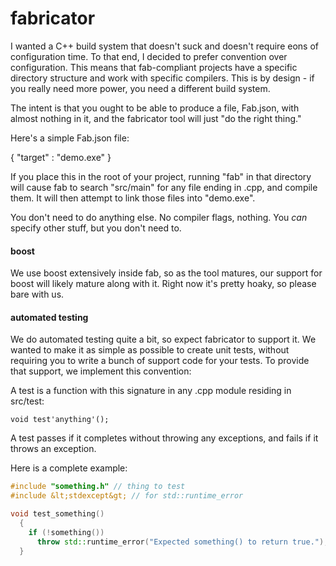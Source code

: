 fabricator
==========

I wanted a C++ build system that doesn't suck and doesn't require eons of configuration time. To that end, I decided to prefer convention over configuration. This means that fab-compliant projects have a specific directory structure and work with specific compilers. This is by design - if you really need more power, you need a different build system.

The intent is that you ought to be able to produce a file, Fab.json, with almost nothing in it, and the fabricator tool will just "do the right thing."

Here's a simple Fab.json file:

  { "target" : "demo.exe" }

If you place this in the root of your project, running "fab" in that directory will cause fab to search "src/main" for any file ending in .cpp, and compile them. It will then attempt to link those files into "demo.exe".

You don't need to do anything else.  No compiler flags, nothing.  You *can* specify other stuff, but you don't need to.

#### boost

We use boost extensively inside fab, so as the tool matures, our support for boost will likely mature along with it. Right now it's pretty hoaky, so please bare with us.

#### automated testing

We do automated testing quite a bit, so expect fabricator to support it. We wanted to make it as simple as possible to create unit tests, without requiring you to write a bunch of support code for your tests. To provide that support, we implement this convention:

A test is a function with this signature in any .cpp module residing in src/test:

  <code>void test'anything'();</code>

A test passes if it completes without throwing any exceptions, and fails if it throws an exception.

Here is a complete example:

```c++
#include "something.h" // thing to test
#include &lt;stdexcept&gt; // for std::runtime_error

void test_something()
  {
    if (!something())
      throw std::runtime_error("Expected something() to return true.");
  }
```
